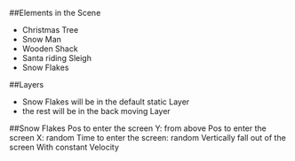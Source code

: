 ##Elements in the Scene
* Christmas Tree
* Snow Man
* Wooden Shack
* Santa riding Sleigh
* Snow Flakes

##Layers
* Snow Flakes will be in the default static Layer
* the rest will be in the back moving Layer

##Snow Flakes
Pos to enter the screen Y: from above
Pos to enter the screen X: random
Time to enter the screen: random
Vertically fall out of the screen
With constant Velocity
